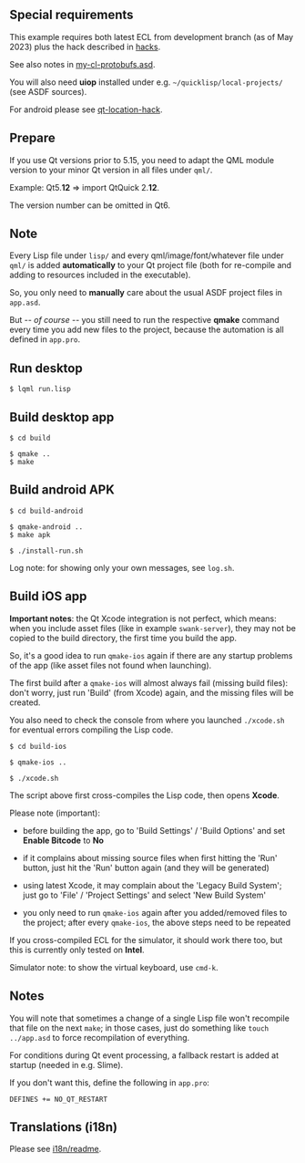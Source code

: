 
Special requirements
--------------------

This example requires both latest ECL from development branch (as of May 2023)
plus the hack described in [hacks](hacks/).

See also notes in [my-cl-protobufs.asd](my-cl-protobufs.asd).

You will also need **uiop** installed under e.g. `~/quicklisp/local-projects/`
(see ASDF sources).

For android please see [qt-location-hack](hacks/qt-location-hack/).



Prepare
-------

If you use Qt versions prior to 5.15, you need to adapt the QML module version
to your minor Qt version in all files under `qml/`.

Example: Qt5.**12** => import QtQuick 2.**12**.

The version number can be omitted in Qt6.


Note
----

Every Lisp file under `lisp/` and every qml/image/font/whatever file under
`qml/` is added **automatically** to your Qt project file (both for re-compile
and adding to resources included in the executable).

So, you only need to **manually** care about the usual ASDF project files in
`app.asd`.

But -- *of course* -- you still need to run the respective **qmake** command
every time you add new files to the project, because the automation is all
defined in `app.pro`.


Run desktop
-----------
```
$ lqml run.lisp
```


Build desktop app
-----------------
```
$ cd build

$ qmake ..
$ make
```


Build android APK
-----------------
```
$ cd build-android

$ qmake-android ..
$ make apk

$ ./install-run.sh
```
Log note: for showing only your own messages, see `log.sh`.



Build iOS app
-------------

**Important notes**: the Qt Xcode integration is not perfect, which means: when
you include asset files (like in example `swank-server`), they may not be
copied to the build directory, the first time you build the app.

So, it's a good idea to run `qmake-ios` again if there are any startup problems
of the app (like asset files not found when launching).

The first build after a `qmake-ios` will almost always fail (missing build
files): don't worry, just run 'Build' (from Xcode) again, and the missing files
will be created.

You also need to check the console from where you launched `./xcode.sh` for
eventual errors compiling the Lisp code.
```
$ cd build-ios

$ qmake-ios ..

$ ./xcode.sh
```
The script above first cross-compiles the Lisp code, then opens **Xcode**.

Please note (important):

* before building the app, go to 'Build Settings' / 'Build Options' and set
  **Enable Bitcode** to **No**

* if it complains about missing source files when first hitting the 'Run'
  button, just hit the 'Run' button again (and they will be generated)

* using latest Xcode, it may complain about the 'Legacy Build System'; just go
  to 'File' / 'Project Settings' and select 'New Build System'

* you only need to run `qmake-ios` again after you added/removed files to the
  project; after every `qmake-ios`, the above steps need to be repeated

If you cross-compiled ECL for the simulator, it should work there too, but this
is currently only tested on **Intel**.

Simulator note: to show the virtual keyboard, use `cmd-k`.



Notes
-----

You will note that sometimes a change of a single Lisp file won't recompile
that file on the next `make`; in those cases, just do something like
`touch ../app.asd` to force recompilation of everything.

For conditions during Qt event processing, a fallback restart is added at
startup (needed in e.g. Slime).

If you don't want this, define the following in `app.pro`:
```
DEFINES += NO_QT_RESTART
```


Translations (i18n)
-------------------

Please see [i18n/readme](i18n/readme.md).
